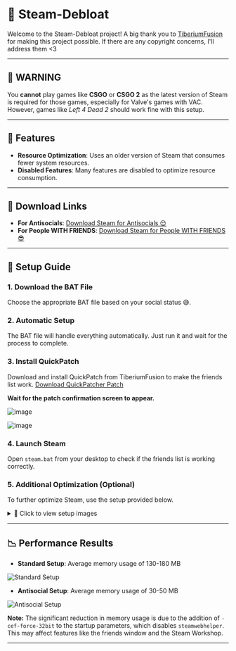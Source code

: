 # 🌟 Steam-Debloat

Welcome to the Steam-Debloat project! A big thank you to [TiberiumFusion](https://github.com/TiberiumFusion) for making this project possible. If there are any copyright concerns, I'll address them <3

---

## 🚨 WARNING

You **cannot** play games like **CSGO** or **CSGO 2** as the latest version of Steam is required for those games, especially for Valve's games with VAC. However, games like *Left 4 Dead 2* should work fine with this setup. 

---

## 🎯 Features

- **Resource Optimization**: Uses an older version of Steam that consumes fewer system resources.
- **Disabled Features**: Many features are disabled to optimize resource consumption.

---

## 💾 Download Links

- **For Antisocials**: [Download Steam for Antisocials 😒](https://github.com/mtytyx/Steam-Debloat/releases/download/steamv1.20/Steam.for.Antisocials.bat)
- **For People WITH FRIENDS**: [Download Steam for People WITH FRIENDS 😎](https://github.com/mtytyx/Steam-Debloat/releases/download/steamv1.20/Steam-Github-mtytyx.bat)

---

## 🚀 Setup Guide

### 1. Download the BAT File

Choose the appropriate BAT file based on your social status 😅.

### 2. Automatic Setup

The BAT file will handle everything automatically. Just run it and wait for the process to complete.

### 3. Install QuickPatch

Download and install QuickPatch from TiberiumFusion to make the friends list work.
[Download QuickPatcher Patch](https://github.com/TiberiumFusion/FixedSteamFriendsUI/releases/tag/Release-v3.0.1)

**Wait for the patch confirmation screen to appear.**

![image](https://github.com/mtytyx/Steam-Debloat-/assets/168254237/90d55cae-556d-4101-ba45-bb3fd56c74e6)
<p></p>

![image](https://github.com/mtytyx/Steam-Debloat-/assets/168254237/af15e452-cd63-45f7-aa39-a5bca465d8ad)
<p></p>

### 4. Launch Steam

Open `steam.bat` from your desktop to check if the friends list is working correctly.

### 5. Additional Optimization (Optional)

To further optimize Steam, use the setup provided below.

<details>
<summary>📸 Click to view setup images</summary>

![Setup Image 1](https://github.com/mtytyx/Steam-Debloat-/assets/168254237/5e67f706-4836-4f14-81d1-b1f3fc6914a7)
![Setup Image 2](https://github.com/mtytyx/Steam-Debloat-/assets/168254237/53c4a824-c4df-442f-805f-502639d790f7)
![Setup Image 3](https://github.com/mtytyx/Steam-Debloat-/assets/168254237/957d8f8b-6486-4394-8eaa-b035d608045a)
![Setup Image 4](https://github.com/mtytyx/Steam-Debloat-/assets/168254237/8405bc8e-9876-4db4-aaf9-d8966485c04c)
![Setup Image 5](https://github.com/mtytyx/Steam-Debloat-/assets/168254237/edb76bc4-a5b8-4ec8-89b6-0fef918910e4)
![Setup Image 6](https://github.com/mtytyx/Steam-Debloat-/assets/168254237/f07c2c50-457f-485c-9ef6-1c78b01c10a1)
![Setup Image 7](https://github.com/mtytyx/Steam-Debloat-/assets/168254237/9829ecea-654c-4161-9378-ad1fdbebc8c8)
![Setup Image 8](https://github.com/mtytyx/Steam-Debloat-/assets/168254237/7c445cfa-44b7-4ea0-85d4-76b9f24a31b5)
![Setup Image 9](https://github.com/mtytyx/Steam-Debloat-/assets/168254237/2056157a-d341-425b-a5cc-90375f9e0d1e)

</details>

---

## 📉 Performance Results

- **Standard Setup**: Average memory usage of 130-180 MB

![Standard Setup](https://github.com/mtytyx/Steam-Debloat-/assets/168254237/b8578355-a070-4e5a-8830-aed70ab6aecb)

- **Antisocial Setup**: Average memory usage of 30-50 MB

![Antisocial Setup](https://github.com/mtytyx/Steam-Debloat-/assets/168254237/6202931d-b31d-4c97-84c8-fa16bed9a06a)

**Note:** The significant reduction in memory usage is due to the addition of `-cef-force-32bit` to the startup parameters, which disables `steamwebhelper`. This may affect features like the friends window and the Steam Workshop.

---

